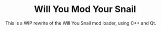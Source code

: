 <center>
	<h1>Will You Mod Your Snail</h1>
</center>

This is a WIP rewrite of the Will You Snail mod loader, using C++ and Qt.